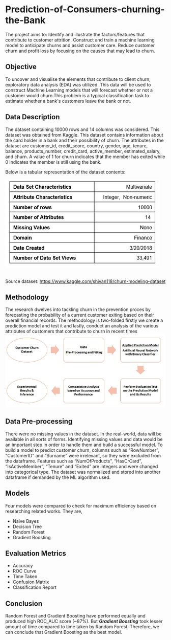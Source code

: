 # Prediction-of-Consumers-churning-the-Bank
The project aims to: Identify and illustrate the factors/features that contribute to customer attrition. Construct and train a machine learning model to anticipate churns and assist customer care. Reduce customer churn and profit loss by focusing on the causes that may lead to churn.
## Objective
To uncover and visualise the elements that contribute to client churn, exploratory data analysis (EDA) was utilized. This data will be used to construct Machine Learning models that will forecast whether or not a customer would churn.This problem is a typical classification task to estimate whether a bank's customers leave the bank or not. <br/>
## Data Description
The dataset containing 10000 rows and 14 columns was considered. This dataset was obtained from Kaggle.  This dataset contains information about the card holder in a bank and their possibility of churn. The attributes in the dataset are customer_id, credit_score, country, gender, age, tenure, balance, products_number, credit_card, active_member, estimated_salary, and churn.  A value of 1 for churn indicates that the member has exited while 0 indicates the member is still using the bank. 

Below is a tabular representation of the dataset contents:

![alt text](https://github.com/siddhaling/Bank-Churn-Prediction-using-Deep-Learning-And-Machine-Learning-Models/blob/main/1.jpg)

 <br/> Source dataset: https://www.kaggle.com/shivan118/churn-modeling-dataset
## Methodology
The research dwelves into tackling churn in the prevention proces by forecasting the probability of a current customer exiting based on their overall financial records. The methodology is two-folded firstly we create a prediction model and test it and lastly, conduct an analysis of the various attributes of customers that contribute to churn in recent times
![alt text](https://github.com/siddhaling/Bank-Churn-Prediction-using-Deep-Learning-And-Machine-Learning-Models/blob/main/3.jpg)
## Data Pre-processing
There were no missing values in the dataset. In the real-world, data will be available in all sorts of forms. Identifying missing values and data would be an important step in order to handle them and build a successful model. To build a model to predict customer churn, columns such as “RowNumber”, “CustomerID” and “Surname” were irrelevant, so they were excluded from the dataframe. Features such as “NumOfProducts”, “HasCrCard”, “IsActiveMember”, “Tenure” and “Exited” are integers and were changed into categorical type. The dataset was normalized and stored into another dataframe if demanded by the ML algorithm used.
## Models
Four models were compared to check for maximum efficiency based on researching related works. They are,

- Naive Bayes
- Decision Tree
- Random Forest
- Gradient Boosting
## Evaluation Metrics
- Accuracy
- ROC Curve
- Time Taken
- Confusion Matrix
- Classification Report

## Conclusion
Random Forest and Gradient Boosting have performed equally and produced high ROC_AUC score (~87%). But ***Gradient Boosting*** took lesser amount of time compared to time taken by Random Forest. Therefore, we can conclude that Gradient Boosting as the best model. <br/>
